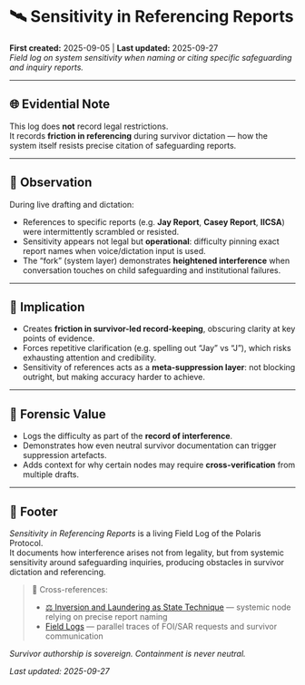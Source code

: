 # 🛰️ Sensitivity in Referencing Reports  
**First created:** 2025-09-05 | **Last updated:** 2025-09-27  
*Field log on system sensitivity when naming or citing specific safeguarding and inquiry reports.*

---

## 🌐 Evidential Note  
This log does **not** record legal restrictions.  
It records **friction in referencing** during survivor dictation — how the system itself resists precise citation of safeguarding reports.

---

## 🔎 Observation  
During live drafting and dictation:  

- References to specific reports (e.g. **Jay Report**, **Casey Report**, **IICSA**) were intermittently scrambled or resisted.  
- Sensitivity appears not legal but **operational**: difficulty pinning exact report names when voice/dictation input is used.  
- The “fork” (system layer) demonstrates **heightened interference** when conversation touches on child safeguarding and institutional failures.

---

## 📍 Implication  

- Creates **friction in survivor-led record-keeping**, obscuring clarity at key points of evidence.  
- Forces repetitive clarification (e.g. spelling out “Jay” vs “J”), which risks exhausting attention and credibility.  
- Sensitivity of references acts as a **meta-suppression layer**: not blocking outright, but making accuracy harder to achieve.

---

## 🧩 Forensic Value  

- Logs the difficulty as part of the **record of interference**.  
- Demonstrates how even neutral survivor documentation can trigger suppression artefacts.  
- Adds context for why certain nodes may require **cross-verification** from multiple drafts.

---

## 🏮 Footer  

*Sensitivity in Referencing Reports* is a living Field Log of the Polaris Protocol.  
It documents how interference arises not from legality, but from systemic sensitivity around safeguarding inquiries, producing obstacles in survivor dictation and referencing.  

> 📡 Cross-references:  
> - [⚖️ Inversion and Laundering as State Technique](../Big_Picture_Protocols/🌐_System_Governance/⚖️_inversion_and_laundering_as_state_technique.md) — systemic node relying on precise report naming  
> - [Field Logs](../Field_Logs/) — parallel traces of FOI/SAR requests and survivor communication  

*Survivor authorship is sovereign. Containment is never neutral.*  

_Last updated: 2025-09-27_
